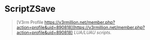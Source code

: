 # ScriptZSave
> [V3rm Profile https://v3rmillion.net/member.php?action=profile&uid=890818](https://v3rmillion.net/member.php?action=profile&uid=890818)
*LUA/LUAU scripts.*
